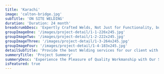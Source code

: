 ```yaml
---
title: 'Karachi'
image: 'calton-bridge.jpg'
subTitle: 'ON SITE WELDING'
duration: 'Duration: 24 month'
breadcrumbDesc: 'Expertly Crafted Welds, Not Just for Functionality, but for Enduring Beauty. Our Dedicated Team Ensures Precision in Every Joint, Turning Your Visions into Reality.'
groupImageOne: '/images/project-detail/1-1-226x245.jpg'
groupImageTwo: '/images/project-detail/1-2-222x245.jpg'
groupImageThree: '/images/project-detail/1-3-264x245.jpg'
groupImageFour: '/images/project-detail/1-4-183x245.jpg'
detailSubTitle: 'Provide the best Welding services for our client with their satisfaction we have expert team, modern equipments and quality materials'
summeryTitle: 'Project Summery'
summeryDesc: 'Experience the Pleasure of Quality Workmanship with Our Specialized Welding Solutions. Our commitment goes beyond functionality; we strive to create welds that stand the test of time, enhancing both form and function. With our meticulous attention to detail and dedication to perfection, we guarantee results that exceed your expectations.'
isFeatured: true
---
```

